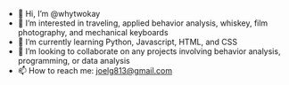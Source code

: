 - 👋 Hi, I’m @whytwokay
- 👀 I’m interested in traveling, applied behavior analysis, whiskey, film photography, and mechanical keyboards
- 🌱 I’m currently learning Python, Javascript, HTML, and CSS
- 💞️ I’m looking to collaborate on any projects involving behavior analysis, programming, or data analysis
- 📫 How to reach me: joelg813@gmail.com

<!---
whytwokay/whytwokay is a ✨ special ✨ repository because its `README.md` (this file) appears on your GitHub profile.
You can click the Preview link to take a look at your changes.
--->
